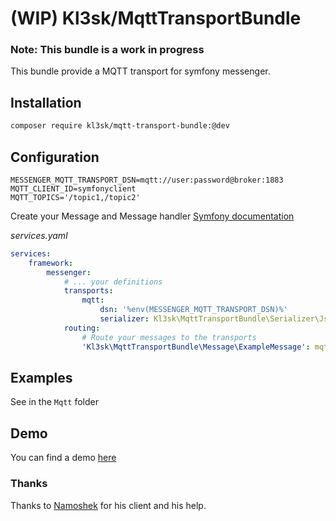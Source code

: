 # (WIP) Kl3sk/MqttTransportBundle

### Note: This bundle is a work in progress

This bundle provide a MQTT transport for symfony messenger.

## Installation
```bash
composer require kl3sk/mqtt-transport-bundle:@dev
```

## Configuration

```dotenv
MESSENGER_MQTT_TRANSPORT_DSN=mqtt://user:password@broker:1883
MQTT_CLIENT_ID=symfonyclient
MQTT_TOPICS='/topic1,/topic2'
```

Create your Message and Message handler [Symfony documentation](https://symfony.com/doc/current/messenger.html)

_services.yaml_
```yaml
services:
    framework:
        messenger:
            # ... your definitions
            transports:
                mqtt:
                    dsn: '%env(MESSENGER_MQTT_TRANSPORT_DSN)%'
                    serializer: Kl3sk\MqttTransportBundle\Serializer\JsonMessageSerializer
            routing:
                # Route your messages to the transports
                'Kl3sk\MqttTransportBundle\Message\ExampleMessage': mqtt
```

## Examples
See in the `Mqtt` folder

## Demo
You can find a demo [here](https://github.com/kl3sk/mqtt-transport-demo)


### Thanks
Thanks to [Namoshek](https://github.com/Namoshek) for his client and his help.